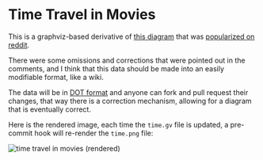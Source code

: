 # Time Travel in Movies

This is a graphviz-based derivative of [this
diagram](http://i.imgur.com/p1ZMJrt.jpg) that was [popularized on
reddit](http://www.reddit.com/r/movies/comments/1c7lv6/time_travel_in_movies/).

There were some omissions and corrections that were pointed out in the
comments, and I think that this data should be made into an easily
modifiable format, like a wiki.

The data will be in [DOT
 format](http://en.wikipedia.org/wiki/DOT_(graph_description_language))
 and anyone can fork and pull request their changes, that way there is
 a correction mechanism, allowing for a diagram that is eventually
 correct.

 Here is the rendered image, each time the `time.gv` file is updated,
 a pre-commit hook will re-render the `time.png` file:

![time travel in movies (rendered)](https://raw.github.com/tlehman/time_travel_movies/master/time.png)